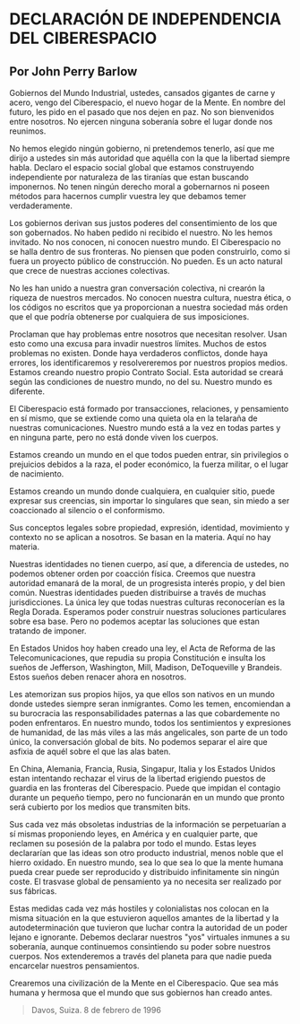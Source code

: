 DECLARACIÓN DE INDEPENDENCIA DEL CIBERESPACIO
=============================================
Por John Perry Barlow
---------------------

Gobiernos del Mundo Industrial, ustedes, cansados gigantes de carne y acero, vengo del Ciberespacio, el nuevo hogar de la Mente. En nombre del futuro, les pido en el pasado que nos dejen en paz. No son bienvenidos entre nosotros. No ejercen ninguna soberanía sobre el lugar donde nos reunimos.

No hemos elegido ningún gobierno, ni pretendemos tenerlo, así que me dirijo a ustedes sin más autoridad que aquélla con la que la libertad siempre habla. Declaro el espacio social global que estamos construyendo independiente por naturaleza de las tiranías que estan buscando imponernos. No tenen ningún derecho moral a gobernarnos ni poseen métodos para hacernos cumplir vuestra ley que debamos temer verdaderamente.

Los gobiernos derivan sus justos poderes del consentimiento de los que son gobernados. No haben pedido ni recibido el nuestro. No les hemos invitado. No nos conocen, ni conocen nuestro mundo. El Ciberespacio no se halla dentro de sus fronteras. No piensen que poden construirlo, como si fuera un proyecto público de construcción. No pueden. Es un acto natural que crece de nuestras acciones colectivas.

No les han unido a nuestra gran conversación colectiva, ni crearón la riqueza de nuestros mercados. No conocen nuestra cultura, nuestra ética, o los códigos no escritos que ya proporcionan a nuestra sociedad más orden que el que podría obtenerse por cualquiera de sus imposiciones.

Proclaman que hay problemas entre nosotros que necesitan resolver. Usan esto como una excusa para invadir nuestros límites. Muchos de estos problemas no existen. Donde haya verdaderos conflictos, donde haya errores, los identificaremos y resolvereremos por nuestros propios medios. Estamos creando nuestro propio Contrato Social. Esta autoridad se creará según las condiciones de nuestro mundo, no del su. Nuestro mundo es diferente.

El Ciberespacio está formado por transacciones, relaciones, y pensamiento en sí mismo, que se extiende como una quieta ola en la telaraña de nuestras comunicaciones. Nuestro mundo está a la vez en todas partes y en ninguna parte, pero no está donde viven los cuerpos.

Estamos creando un mundo en el que todos pueden entrar, sin privilegios o prejuicios debidos a la raza, el poder económico, la fuerza militar, o el lugar de nacimiento.

Estamos creando un mundo donde cualquiera, en cualquier sitio, puede expresar sus creencias, sin importar lo singulares que sean, sin miedo a ser coaccionado al silencio o el conformismo.

Sus conceptos legales sobre propiedad, expresión, identidad, movimiento y contexto no se aplican a nosotros. Se basan en la materia. Aquí no hay materia.

Nuestras identidades no tienen cuerpo, así que, a diferencia de ustedes, no podemos obtener orden por coacción física. Creemos que nuestra autoridad emanará de la moral, de un progresista interés propio, y del bien común. Nuestras identidades pueden distribuirse a través de muchas jurisdicciones. La única ley que todas nuestras culturas reconocerían es la Regla Dorada. Esperamos poder construir nuestras soluciones particulares sobre esa base. Pero no podemos aceptar las soluciones que estan tratando de imponer.

En Estados Unidos hoy haben creado una ley, el Acta de Reforma de las Telecomunicaciones, que repudia su propia Constitución e insulta los sueños de Jefferson, Washington, Mill, Madison, DeToqueville y Brandeis. Estos sueños deben renacer ahora en nosotros.

Les atemorizan sus propios hijos, ya que ellos son nativos en un mundo donde ustedes siempre seran inmigrantes. Como les temen, encomiendan a su burocracia las responsabilidades paternas a las que cobardemente no poden enfrentaros. En nuestro mundo, todos los sentimientos y expresiones de humanidad, de las más viles a las más angelicales, son parte de un todo único, la conversación global de bits. No podemos separar el aire que asfixia de aquél sobre el que las alas baten.

En China, Alemania, Francia, Rusia, Singapur, Italia y los Estados Unidos estan intentando rechazar el virus de la libertad erigiendo puestos de guardia en las fronteras del Ciberespacio. Puede que impidan el contagio durante un pequeño tiempo, pero no funcionarán en un mundo que pronto será cubierto por los medios que transmiten bits.

Sus cada vez más obsoletas industrias de la información se perpetuarían a sí mismas proponiendo leyes, en América y en cualquier parte, que reclamen su posesión de la palabra por todo el mundo. Estas leyes declararían que las ideas son otro producto industrial, menos noble que el hierro oxidado. En nuestro mundo, sea lo que sea lo que la mente humana pueda crear puede ser reproducido y distribuido infinitamente sin ningún coste. El trasvase global de pensamiento ya no necesita ser realizado por sus fábricas.

Estas medidas cada vez más hostiles y colonialistas nos colocan en la misma situación en la que estuvieron aquellos amantes de la libertad y la autodeterminación que tuvieron que luchar contra la autoridad de un poder lejano e ignorante. Debemos declarar nuestros "yos" virtuales inmunes a su soberanía, aunque continuemos consintiendo su poder sobre nuestros cuerpos. Nos extenderemos a través del planeta para que nadie pueda encarcelar nuestros pensamientos.

Crearemos una civilización de la Mente en el Ciberespacio. Que sea más humana y hermosa que el mundo que sus gobiernos han creado antes.

> Davos, Suiza. 8 de febrero de 1996

